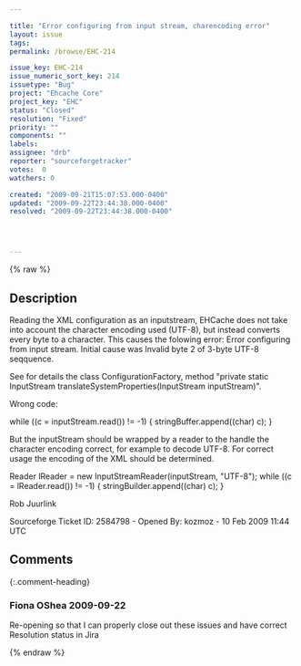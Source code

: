 ```yaml
---

title: "Error configuring from input stream, charencoding error"
layout: issue
tags: 
permalink: /browse/EHC-214

issue_key: EHC-214
issue_numeric_sort_key: 214
issuetype: "Bug"
project: "Ehcache Core"
project_key: "EHC"
status: "Closed"
resolution: "Fixed"
priority: ""
components: ""
labels: 
assignee: "drb"
reporter: "sourceforgetracker"
votes:  0
watchers: 0

created: "2009-09-21T15:07:53.000-0400"
updated: "2009-09-22T23:44:38.000-0400"
resolved: "2009-09-22T23:44:38.000-0400"




---
```


{% raw %}

## Description

<div markdown="1" class="description">

Reading the XML configuration as an inputstream, EHCache does not take into account the character encoding used (UTF-8), but instead converts every byte to a character. This causes the folowing error: Error configuring from input stream. Initial cause was Invalid byte 2 of 3-byte UTF-8 seqquence.

See for details the class ConfigurationFactory, method "private static InputStream translateSystemProperties(InputStream inputStream)".


Wrong code:

while ((c = inputStream.read()) != -1) \{
    stringBuffer.append((char) c);
\}


But the inputStream should be wrapped by a reader to the handle the character encoding correct, for example to decode UTF-8. For correct usage the encoding of the XML should be determined.

Reader lReader = new InputStreamReader(inputStream, "UTF-8");
while ((c = lReader.read()) != -1) \{
    stringBuilder.append((char) c);
\}

Rob Juurlink


Sourceforge Ticket ID: 2584798 - Opened By: kozmoz - 10 Feb 2009 11:44 UTC

</div>

## Comments


{:.comment-heading}
### **Fiona OShea** <span class="date">2009-09-22</span>

<div markdown="1" class="comment">

Re-opening so that I can properly close out these issues and have correct Resolution status in Jira

</div>



{% endraw %}
